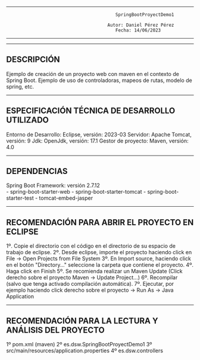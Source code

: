 ----------------------------------------------------------------------------------------------------------------------
                                             SpringBootProyectDemo1                                                  
                                                                                                                     
                                          Autor: Daniel Pérez Pérez                                                  
                                             Fecha: 14/06/2023                                                       
----------------------------------------------------------------------------------------------------------------------
----------------------------------------------------------------------------------------------------------------------
DESCRIPCIÓN
----------------------------------------------------------------------------------------------------------------------
Ejemplo de creación de un proyecto web con maven en el contexto de Spring Boot. Ejemplo de uso de controladoras, mapeos de
rutas, modelo de spring, etc.

----------------------------------------------------------------------------------------------------------------------
ESPECIFICACIÓN TÉCNICA DE DESARROLLO UTILIZADO
----------------------------------------------------------------------------------------------------------------------
Entorno de Desarrollo: Eclipse, versión: 2023-03
Servidor: Apache Tomcat, versión: 9
Jdk: OpenJdk, versión: 17.1
Gestor de proyecto: Maven, versión: 4.0

----------------------------------------------------------------------------------------------------------------------
DEPENDENCIAS
----------------------------------------------------------------------------------------------------------------------
Spring Boot Framework: versión 2.7.12  
       - spring-boot-starter-web
       - spring-boot-starter-tomcat
       - spring-boot-starter-test
       - tomcat-embed-jasper
              
----------------------------------------------------------------------------------------------------------------------
RECOMENDACIÓN PARA ABRIR EL PROYECTO EN ECLIPSE
----------------------------------------------------------------------------------------------------------------------
1º. Copie el directorio con el código en el directorio de su espacio de trabajo de eclipse.
2º. Desde eclipse, importe el proyecto haciendo click en File -> Open Projects from File System 
3º. En Import source, haciendo click en el botón "Directory..." seleccione la carpeta que contiene el proyecto.
4º. Haga click en Finish
5º. Se recomienda realizar un Maven Update (Click derecho sobre el proyecto Maven -> Update Project...)
6º. Recompilar (salvo que tenga activado compilación automática).
7º. Ejecutar, por ejemplo haciendo click derecho sobre el proyecto -> Run As -> Java Application

----------------------------------------------------------------------------------------------------------------------
RECOMENDACIÓN PARA LA LECTURA Y ANÁLISIS DEL PROYECTO
----------------------------------------------------------------------------------------------------------------------

1º pom.xml (maven)
2º es.dsw.SpringBootProyectDemo1
3º src/main/resources/application.properties
4º es.dsw.controllers
